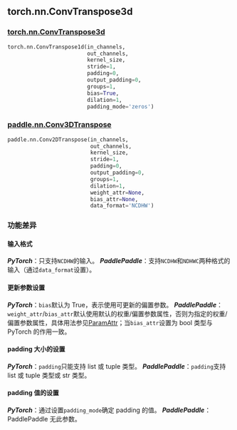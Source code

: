 ## torch.nn.ConvTranspose3d
### [torch.nn.ConvTranspose3d](https://pytorch.org/docs/stable/generated/torch.nn.ConvTranspose3d.html?highlight=convtranspose3d#torch.nn.ConvTranspose3d)
```python
torch.nn.ConvTranspose1d(in_channels,
                         out_channels,
                         kernel_size,
                         stride=1,
                         padding=0,
                         output_padding=0,
                         groups=1,
                         bias=True,
                         dilation=1,
                         padding_mode='zeros')
```

### [paddle.nn.Conv3DTranspose](https://www.paddlepaddle.org.cn/documentation/docs/zh/api/paddle/nn/Conv3DTranspose_cn.html#conv3dtranspose)
```python
paddle.nn.Conv2DTranspose(in_channels,
                          out_channels,
                          kernel_size,
                          stride=1,
                          padding=0,
                          output_padding=0,
                          groups=1,
                          dilation=1,
                          weight_attr=None,
                          bias_attr=None,
                          data_format='NCDHW')
```
### 功能差异
#### 输入格式
***PyTorch***：只支持`NCDHW`的输入。
***PaddlePaddle***：支持`NCDHW`和`NDHWC`两种格式的输入（通过`data_format`设置）。

#### 更新参数设置
***PyTorch***：`bias`默认为 True，表示使用可更新的偏置参数。
***PaddlePaddle***：`weight_attr`/`bias_attr`默认使用默认的权重/偏置参数属性，否则为指定的权重/偏置参数属性，具体用法参见[ParamAttr](https://www.paddlepaddle.org.cn/documentation/docs/zh/api/paddle/ParamAttr_cn.html#paramattr)；当`bias_attr`设置为 bool 类型与 PyTorch 的作用一致。

#### padding 大小的设置
***PyTorch***：`padding`只能支持 list 或 tuple 类型。
***PaddlePaddle***：`padding`支持 list 或 tuple 类型或 str 类型。

#### padding 值的设置
***PyTorch***：通过设置`padding_mode`确定 padding 的值。
***PaddlePaddle***：PaddlePaddle 无此参数。

